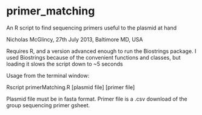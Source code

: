 primer_matching
===============

An R script to find sequencing primers useful to the plasmid at hand

Nicholas McGlincy, 27th July 2013, Baltimore MD, USA

Requires R, and a version advanced enough to run the Biostrings package. I 
used Biostrings because of the convenient functions and classes, but loading 
it slows the script down to ~5 seconds

Usage from the terminal window:

Rscript primerMatching.R [plasmid file] [primer file]

Plasmid file must be in fasta format. Primer file is a .csv download of the 
group sequencing primer gsheet.
